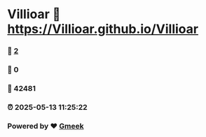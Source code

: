 # Villioar :link: https://Villioar.github.io/Villioar 
### :page_facing_up: [2](https://Villioar.github.io/Villioar/tag.html) 
### :speech_balloon: 0 
### :hibiscus: 42481 
### :alarm_clock: 2025-05-13 11:25:22 
### Powered by :heart: [Gmeek](https://github.com/Meekdai/Gmeek)

